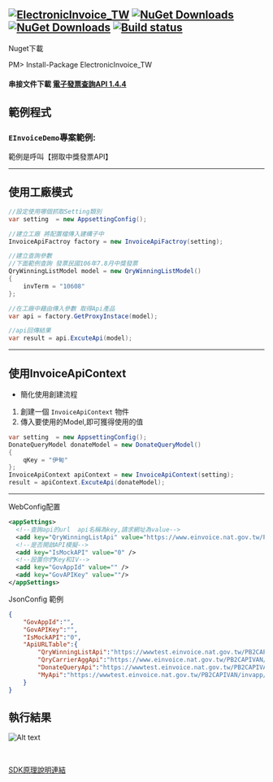 [![ElectronicInvoice_TW](https://img.shields.io/badge/nuget-1.0.8-blue.svg)](https://www.nuget.org/packages/ElectronicInvoice_TW/)
[![NuGet Downloads](https://img.shields.io/nuget/dt/ElectronicInvoice_TW.svg)](https://www.nuget.org/packages/ElectronicInvoice_TW/) [![NuGet Downloads](https://img.shields.io/badge/Build-succeed-green.svg)](https://ci.appveyor.com/project/WeihanLi/accesscontroldemo) [![Build status](https://ci.appveyor.com/api/projects/status/4ktwufjfsxmpishy/branch/master?svg=true)](https://ci.appveyor.com/project/isdaniel/electronicinvoice-tw/branch/master)
-----

Nuget下載

   PM> Install-Package ElectronicInvoice_TW 

#### 串接文件下載 [電子發票查詢API 1.4.4](https://www.einvoice.nat.gov.tw/home/DownLoad?fileName=1476855387455_0.4.4.pdf) 

## 範例程式
### `EInvoiceDemo`專案範例:

範例是呼叫【撈取中獎發票API】

------

## 使用工廠模式
```cs
//設定使用哪個抓取Setting類別
var setting  = new AppsettingConfig();

//建立工廠 將配置檔傳入建構子中
InvoiceApiFactroy factory = new InvoiceApiFactroy(setting);

//建立查詢參數  
//下面範例查詢 發票民國106年7.8月中獎發票
QryWinningListModel model = new QryWinningListModel()
{
    invTerm = "10608"
};

//在工廠中藉由傳入參數 取得Api產品
var api = factory.GetProxyInstace(model);

//api回傳結果
var result = api.ExcuteApi(model);
```

-----

## 使用InvoiceApiContext 

* 簡化使用創建流程
1. 創建一個 `InvoiceApiContext` 物件
2. 傳入要使用的Model,即可獲得使用的值

```c#
var setting  = new AppsettingConfig();
DonateQueryModel donateModel = new DonateQueryModel()
{
    qKey = "伊甸"
};
InvoiceApiContext apiContext = new InvoiceApiContext(setting);
result = apiContext.ExcuteApi(donateModel); 
```
-----

WebConfig配置
```xml
<appSettings>
  <!--查詢api的url  api名稱為key,請求網址為value-->
  <add key="QryWinningListApi" value="https://www.einvoice.nat.gov.tw/PB2CAPIVAN/invapp/InvApp" />
  <!--是否開啟API模擬-->
  <add key="IsMockAPI" value="0" />
  <!--設置你們Key和IV-->
  <add key="GovAppId" value="" />
  <add key="GovAPIKey" value=""/>
</appSettings>
```

JsonConfig 範例

```json
{
	"GovAppId":"",
	"GovAPIKey":"",
	"IsMockAPI":"0",
	"ApiURLTable":{
		"QryWinningListApi":"https://wwwtest.einvoice.nat.gov.tw/PB2CAPIVAN/invapp/InvApp",
		"QryCarrierAggApi":"https://www.einvoice.nat.gov.tw/PB2CAPIVAN/Carrier/Aggregate",
		"DonateQueryApi":"https://wwwtest.einvoice.nat.gov.tw/PB2CAPIVAN/loveCodeapp/qryLoveCode",
		"MyApi":"https://wwwtest.einvoice.nat.gov.tw/PB2CAPIVAN/invapp/InvApp"
	}
}
```
 
## 執行結果
![Alt text](https://az787680.vo.msecnd.net/user/九桃/7a594954-113f-45bd-827f-39d19508fcc3/1510882195_20334.png "執行結果")

<br/>

[SDK原理說明連結](https://docs.google.com/presentation/d/1BhmZxK8nkhuroFEJCEwRmuqu_ooGMPI4YELOGgh3P1o/edit#slide=id.p) 

